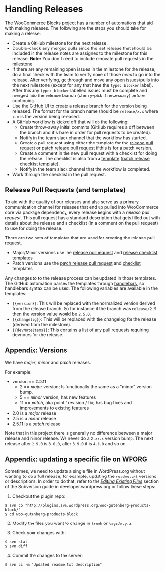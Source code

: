 # Handling Releases

The WooCommerce Blocks project has a number of automations that aid with making releases. The following are the steps you should take for making a release:

* Create a GitHub milestone for the next release.
* Double-check any merged pulls since the last release that should be included in the release notes are assigned to the milestone for this release. **Note:** You don't need to include renovate pull requests in the milestone.
* If there are any remaining open issues in the milestone for the release, do a final check with the team to verify none of those *need* to go into the release. After verifying, go through and move any open issues/pulls into the next milestone (except for any that have the `type: blocker` label). After this any `type: blocker` labelled issues must be complete and merged into the release branch (cherry-pick if necessary) before continuing.
* Use the [GitHub UI](https://docs.github.com/en/github/collaborating-with-issues-and-pull-requests/creating-and-deleting-branches-within-your-repository#creating-a-branch) to create a release branch for the version being released. The format for the branch name should be `release/x.x` where `x.x` is the version being released.
* A GitHub workflow is kicked off that will do the following:
  * Create throw-away initial commits (GitHub requires a diff between the branch and it's base in order for pull requests to be created).
  * Notify in the team slack channel that the workflow has started.
  * Create a pull request using either the template for the [release pull request](../../.github/release-pull-request.md) or [patch release pull request](../../.github/patch-release-pull-request.md) if this is for a patch version.
  * Create a comment in the new pull request with a checklist for doing the release. The checklist is also from a [template](../../.github/release-initial-checklist.md) ([patch release checklist template](../../.github/patch-initial-checklist.md)).
  * Notify in the team slack channel that the workflow is completed.
* Work through the checklist in the pull request.

## Release Pull Requests (and templates)

To aid with the quality of our releases and also serve as a primary communication channel for releases that end up pulled into WooCommerce core via package dependency, every release begins with a _release pull request_. This pull request has a standard description that gets filled out with details about the release and a checklist (in a comment on the pull request) to use for doing the release.

There are two sets of templates that are used for creating the release pull request.

- Major/Minor versions use the [release pull request](../../.github/release-pull-request.md) and [release checklist](../../.github/release-initial-checklist.md) templates.
- Patch versions use the [patch release pull request](../../.github/patch-release-pull-request.md) and [checklist](../../.github/patch-initial-checklist.md) templates.

Any changes to to the release process can be updated in those templates. The GitHub automation parses the templates through [handlebars](https://handlebarsjs.com/), so handlebars syntax can be used. The following variables are available in the templates:

- `{{version}}`: This will be replaced with the normalized version derived from the release branch. So for instance if the branch was `release/2.5` then the version value would be `2.5.0`.
- `{{changelog}}`: This will be replaced with the changelog for the release (derived from the milestone).
- `{{devNoteItems}}`: This contains a list of any pull requests requiring devnotes for the release.


## Appendix: Versions

We have _major_, _minor_ and _patch_ releases.

For example:

-   version == 2.5.11
    -   2 == _major_ version; Is functionally the same as a "minor" version bump.
    -   5 == _minor_ version; has new features
    -   11 == _patch_, aka point / revision / fix; has bug fixes and improvements to existing features
-   2.0 is a _major_ release
-   2.5 is a _minor_ release
-   2.5.11 is a _patch_ release

Note that in this project there is generally no difference between a major release and minor release. We never do a `2.xx.x` version bump. The next release after `2.9.0` is `3.0.0`, after `3.9.0` it is `4.0.0` and so on.

## Appendix: updating a specific file on WPORG

Sometimes, we need to update a single file in WordPress.org without wanting to do a full release, for example, updating the `readme.txt` versions or descriptions. In order to do that, refer to the _[Editing Existing Files](https://developer.wordpress.org/plugins/wordpress-org/how-to-use-subversion/#editing-existing-files)_ section of the Subversion guide in developer.wordpress.org or follow these steps:

1. Checkout the plugin repo:

```
$ svn co "http://plugins.svn.wordpress.org/woo-gutenberg-products-block/"
$ cd woo-gutenberg-products-block
```

2. Modify the files you want to change in `trunk` or `tags/x.y.z`.

3. Check your changes with:

```
$ svn stat
$ svn diff
```

4. Commit the changes to the server:

```
$ svn ci -m "Updated readme.txt description"
```
